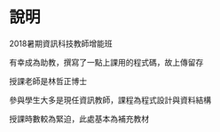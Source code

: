 # 說明
2018暑期資訊科技教師增能班

有幸成為助教，撰寫了一點上課用的程式碼，故上傳留存

授課老師是林哲正博士

參與學生大多是現任資訊教師，課程為程式設計與資料結構

授課時數較為緊迫，此處基本為補充教材
